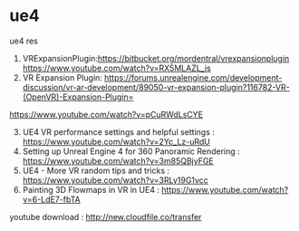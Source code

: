 # ue4
ue4 res

1. VRExpansionPlugin:https://bitbucket.org/mordentral/vrexpansionplugin
                     https://www.youtube.com/watch?v=RX5MLAZL_is
2. VR Expansion Plugin: https://forums.unrealengine.com/development-discussion/vr-ar-development/89050-vr-expansion-plugin?116782-VR-(OpenVR)-Expansion-Plugin=

https://www.youtube.com/watch?v=pCuRWdLsCYE

3. UE4 VR performance settings and helpful settings  : https://www.youtube.com/watch?v=2Yc_Lz-uRdU
4. Setting up Unreal Engine 4 for 360 Panoramic Rendering : https://www.youtube.com/watch?v=3m85QBjyFGE
5. UE4 - More VR random tips and tricks : https://www.youtube.com/watch?v=3RLy19G1vcc
6. Painting 3D Flowmaps in VR in UE4 : https://www.youtube.com/watch?v=6-LdE7-fbTA


youtube download : http://new.cloudfile.co/transfer

